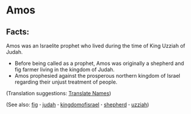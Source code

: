 # Amos #

## Facts: ##

Amos was an Israelite prophet who lived during the time of King Uzziah of Judah.

* Before being called as a prophet, Amos was originally a shepherd and fig farmer living in the kingdom of Judah.
* Amos prophesied against the prosperous northern kingdom of Israel regarding their unjust treatment of people.

(Translation suggestions: [Translate Names](https://git.door43.org/Door43/en-ta-translate-vol1/src/master/content/translate_names.md))

(See also: [fig](../other/fig.md) **·** [judah](../other/judah.md) **·** [kingdomofisrael](../other/kingdomofisrael.md) **·** [shepherd](../other/shepherd.md) **·** [uzziah](../other/uzziah.md))

